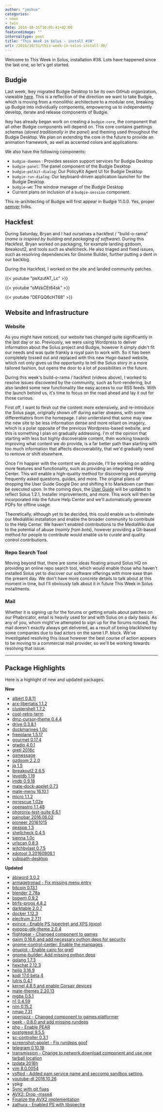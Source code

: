 ```yaml
---
author: "joshua"
categories:
- news
- twis
date: 2016-10-31T10:05:41+02:00
featuredimage: ""
internaltype: post
title: "This Week in Solus - install #38"
url: /2016/10/31/this-week-in-solus-install-38/
---
```


Welcome to This Week in Solus, installation #38. Lots have happened since the last one, so let's get started.

## Budgie

Last week, Ikey migrated Budgie Desktop to be its own GitHub organization, viewable [here](https://github.com/budgie-desktop). This is a reflection of the direction we want to take Budgie, which is moving from a monolithic 
architecture to a modular one, breaking up Budgie into individually components, empowering us to independently develop, iterate and release components of Budgie.

Ikey has already began work on creating a `budgie-core`, the component that all other Budgie components will depend on. This core contains gsettings schemas (*stored traditionally in the panel*) and theming used 
throughout the Budgie Desktop. We plan on extending the core in the future to provide an animation framework, as well as accented colors and applications.

We also have the following components:

- `budgie-daemon` : Provides session support services for Budgie Desktop
- `budgie-panel`: The panel component of the Budgie Desktop
- `budgie-polkit-dialog`: Our PolicyKit Agent UI for Budgie Desktop
- `budgie-run-dialog`: Our keyboard-driven application launcher for the Budgie Desktop.
- `budgie-wm`: The window manager of the Budgie Desktop
- Current plans on inclusion of a `budgie-session` component.

This re-architecting of Budgie will first appear in Budgie 11.0.0. Yes, proper [semver](http://semver.org/) folks.

## Hackfest

During Saturday, Bryan and I had ourselves a hackfest / "build-o-rama" (*name is inspired by building and packaging of software*). During this Hackfest, Bryan worked on packaging, for example landing gzdoom, lbreakout2, 
and tools such as shellcheck. He also triaged and fixed issues, such as resolving dependencies for Gnome Builder, further putting a dent in our backlog.

During the Hackfest, I worked on the site and landed community patches.

{{< youtube "peXzufAT_Lc" >}}

{{< youtube "oMzkCEt64sk" >}}

{{< youtube "DEFQQ6cHT68" >}}

## Website and Infrastructure

### Website

As you might have noticed, our website has changed quite significantly in the last day or so. Previously, we were using Wordpress to deliver information about the Solus project and Budgie, however it simply didn't fit 
our needs and was quite frankly a royal pain to work with. So it has been completely tossed out and replaced with this new Hugo-based website, which not only gives us the opportunity to tell the Solus story in a more 
tailored fashion, but opens the door to a lot of possibilities in the future.

During this week's build-o-rama / hackfest (videos above), I worked to resolve issues discovered by the community, such as font-rendering, but also landed some new functionality like easy access to our RSS feeds. With the 
launch behind us, it's time to focus on the road ahead and lay it out for those curious.

First off, I want to flesh out the content more extensively, and re-introduce the Solus page, originally shown off during earlier streams, with some differentiators from the homepage. I also understand that some may 
view the new site to be less information dense and more reliant on imagery, which is a polar opposite of the previous Wordpress-based website, and this is something I plan on gradually addressing. I'm of the opinion that 
starting with less but highly discoverable content, then working towards improving what content we do provide, is a far better path than starting with too much information that affects discoverability, that we'd gradually need to 
remove or shift elsewhere.

Once I'm happier with the content we do provide, I'll be working on adding more features and functionality, such as providing an integrated Help Center. This will enable a high-quality method for discovering and querying 
frequently asked questions, guides, and more. The original plans of dropping the User Guide Google Doc and shifting it to Markdown can then be executed upon. In the coming days, the 
[User Guide](https://github.com/solus-project/user-guide) will be updated to reflect Solus 1.2.1, Installer improvements, and more. This work will then be incorporated into the future Help Center and we'll automatically 
generate PDFs for offline usage.

Theoretically, although yet to be decided, this could enable us to eliminate our MediaWiki installation and enable the broader community to contribute to the Help Center. We haven't enabled contributions to the MediaWiki 
due to the potential of abuse (*mainly from bots*), however providing a Git-based method for people to contribute would enable us to curate and quality control contributions.

### Repo Search Tool

Moving beyond that, there are some ideas floating around Solus HQ on providing an online repo search tool, which would enable those who haven't installed Solus yet to discover our software offerings with more ease than 
the present day. We don't have more concrete details to talk about at this moment in time, but I'll obviously talk about it in future This Week in Solus installments.

### Mail

Whether it is signing up for the forums or getting emails about patches on our Phabricator, email is heavily used for and with Solus on a daily basis. As any of you, whom might've attempted to sign up for the forums noticed, 
the mail doesn't exactly always get delivered, as a result of being blacklisted by some companies due to bad actors on the same I.P. block.  We've investigated resolving this issue however the best course of action appears to be 
moving to a commercial mail provider, so we'll be working towards resolving that issue.

---

## Package Highlights

Here is a highlight of new and updated packages.

**New**

- [albert 0.8.11](https://git.solus-project.com/packages/albert/commit/?id=c2d42151a5931dfec91e7cdfbff754bfcaf1612b)
- [arx-libertatis 1.1.2](https://git.solus-project.com/packages/arx-libertatis/commit/?id=253f30c0583c2b0882dd7353e94e3832681b1b8c)
- [clustershell 1.7.2](https://git.solus-project.com/packages/clustershell/commit/?id=bb02e368b524ceddefec3502eebc55f20a8f43e2)
- [cool-retro-term](https://git.solus-project.com/packages/cool-retro-term/commit/?id=ca42aeb2430a13e0f4c20651dd32a2c5268dd4d7)
- [dmz-cursor-theme 0.4.4](https://git.solus-project.com/packages/dmz-cursor-theme/commit/?id=68d3bab5578fc7bda6289eb3c38b2c133f68f812)
- [drive 0.3.8.1](https://git.solus-project.com/packages/drive/commit/?id=09984a15e919cf9390a76ff8777df849f0268f70)
- [duckmarines 1.0c](https://git.solus-project.com/packages/duckmarines/commit/?id=bd227b346b48ae5ecba6f612b855488a46ca7f99)
- [freeplane 1.5.17](https://git.solus-project.com/packages/freeplane/commit/?id=99cc92336fb466751eadbd922e4b01ed081f7bd7)
- [gourmet 0.17.4](https://git.solus-project.com/packages/gourmet/commit/?id=60ecea2c5bedea83124d9287e01ecd4ab4b2378c)
- [gradio 4.0.1](https://git.solus-project.com/packages/gradio/commit/?id=b040b7ddf021d0c692a26672c365681dcbf8f502)
- [gretl 2016c](https://git.solus-project.com/packages/gretl/commit/?id=b8e0768ba7fde34859526fab4a9756a3d3ca5a36)
- [gxmessage](https://git.solus-project.com/packages/gxmessage/commit/?id=96ae569878ccdd412146f3f5fc16b77217bfb06a)
- [gzdoom 2.2.0](https://git.solus-project.com/packages/gzdoom/commit/?id=f26f3f93ae2b8405c4ef1c78db73c2f1a04e9c3d)
- [jq 1.5](https://git.solus-project.com/packages/jq/commit/?id=1d293539609afb13257914f57bf2083252f2852f)
- [lbreakout2 2.6.5](https://git.solus-project.com/packages/lbreakout2/commit/?id=2b68aa91ee0d681c5c333b3d6291eb0d502fc417)
- [leveldb 1.19](https://git.solus-project.com/packages/leveldb/commit/?id=6c9753aa167e49c739af7cbb2bd5945545bc1104)
- [lmdb 0.9.18](https://git.solus-project.com/packages/lmdb/commit/?id=7e117343a817a63485ece41f3f1f4c6ddad160f5)
- [mate-dock-applet 0.73](https://git.solus-project.com/packages/mate-dock-applet/commit/?id=97d9df504a3224b08113f5de5f9dc576445477d6)
- [mate-menu 16.10.1](https://git.solus-project.com/packages/mate-menu/commit/?id=ba6677b0f96555a4be31b8a4f2c017a0e4bb00ec)
- [micro 1.1.2](https://git.solus-project.com/packages/micro/commit/?id=5b6d37f85384521ddac017a9d8faa87524ad8286)
- [mrrescue 1.02e](https://git.solus-project.com/packages/mrrescue/commit/?id=79932a412172d5e58c3e12fafabc3c000bcb7f9b)
- [openastro 1.1.48](https://git.solus-project.com/packages/openastro/commit/?id=300e59f55e12d6f99d8d4a8a08d62c84017e6cc7)
- [phoronix-test-suite 6.6.1](https://git.solus-project.com/packages/phoronix-test-suite/commit/?id=0a1a13a065b960f75097a7b04b344fd1728cfd3b)
- [painobar 2016.06.02](https://git.solus-project.com/packages/pianobar/commit/?id=43794b898ee12d62c47c5a035e29aa9c61927658)
- [pioneer 20161015](https://git.solus-project.com/packages/pioneer/commit/?id=86eae03a5d57d63f7845d3c97a88a6064fdc7d63)
- [ppsspp 1.3](https://git.solus-project.com/packages/ppsspp/commit/?id=2edb767fe00e2b5f33ac5146e742beb0c2d9ff5b)
- [shellcheck 0.4.5](https://git.solus-project.com/packages/shellcheck/commit/?id=533ef8eb2f1dc7f017054c5fe846a288ed52cdf1)
- [sienna 1.0c](https://git.solus-project.com/packages/sienna/commit/?id=9c9d707f9f554e41aef70fb1626987c853a7afd5)
- [urlscan 0.8.3](https://git.solus-project.com/packages/urlscan/commit/?id=1e0e8ca9e34cc6e3bc5628edef047c69869c19ed)
- [witchbvlast 0.7.5](https://git.solus-project.com/packages/witchblast/commit/?id=70591f45927bea8b52309626dee410a112324758)
- [xdotool 3.20160808.1](https://git.solus-project.com/packages/xdotool/commit/?id=847e06b654104aaeb8284254abf65eedba0a1028)
- [yubioath-desktop](https://git.solus-project.com/packages/yubioath-desktop/commit/?id=04847e477117b776b3c33e389ae4da8177cfb8b6)

**Updated**

- [abiword 3.0.2](https://git.solus-project.com/packages/abiword/commit/?id=dc668823e05fcd78117f16c536be1c3bc9a3a442)
- [armagetronad - Fix missing menu entry](https://git.solus-project.com/packages/armagetronad/commit/?id=140babf737b448a3cdafd0d99afe46d9590cf722)
- [bitcoin 0.13.1](https://git.solus-project.com/packages/bitcoin/commit/?id=6d40009a9c73e07ba9e8dcfa5e09a1e5b3f361b1)
- [blender 2.78a](https://git.solus-project.com/packages/blender/commit/?id=254dfeaff3182a255133239b67b326cbb8f46196)
- [bspwm 0.9.2](https://git.solus-project.com/packages/bspwm/commit/?id=11f91600a84036a785f078cb094892f802c33d01)
- [btrfs-progs 4.8.2](https://git.solus-project.com/packages/btrfs-progs/commit/?id=5111ba59addbad371396289c1d678baeb2b9ca72)
- [darktable 2.0.7](https://git.solus-project.com/packages/darktable/commit/?id=3ef905fc0cab2c39558ea132b63f1a0395264133)
- [docker 1.12.3](https://git.solus-project.com/packages/docker/commit/?id=978d9e61c2290571e51f55866d18e580dea4d330)
- [electrum 2.7.11](https://git.solus-project.com/packages/electrum/commit/?id=f4877e9fc8a6e14d0331737b44c0de6a676443b9)
- [evince - Enable PS (spectre) and XPS (gxps)](https://git.solus-project.com/packages/evince/commit/?id=fdfd88f3392f8873f3e58c7680a01c190d703ed0)
- [evopop-gtk-theme 2.0.4](https://git.solus-project.com/packages/evopop-gtk-theme/commit/?id=fae37dd5e96987d39749e5701741bccad35fd5ff)
- [flightgear - Changed component to games](https://git.solus-project.com/packages/flightgear/commit/?id=afb0e13b596e3b79737320c0b9c3a95f91d753df)
- [gajim 0.16.6 and add necessary python deps for security](https://git.solus-project.com/packages/gajim/commit/?id=ee1626eb17df861a2febb2eb855ae9cb90d8319a)
- [gnome-control-center: Enable the manpages](https://git.solus-project.com/packages/gnome-control-center/commit/?id=a860e4dee739791f91c9f1fa4462e5c13ce449a8)
- [gnuplot - Enable cairo for gretl](https://git.solus-project.com/packages/gnuplot/commit/?id=e571874851020a3e58d6dd3300d4bea6c83dd10a)
- [gnome-builder: Add missing python deps](https://git.solus-project.com/packages/gnome-builder/commit/?id=79118e4e5d3345e7f2e0b55283bcf6828ef94205)
- [golang 1.7.3](https://git.solus-project.com/packages/golang/commit/?id=2811a461725eed2abb6c899ccffc9104399b9d30)
- [hexchat 2.12.3](https://git.solus-project.com/packages/hexchat/commit/?id=69ebfd012084018210eda92ded850c0e95fa56a0)
- [hplip 3.16.9](https://git.solus-project.com/packages/hplip/commit/?id=2a7c71fe3b3777f3bfa676a85f2cb6030f530565)
- [kodi 17.0 beta 4](https://git.solus-project.com/packages/kodi/commit/?id=bb15640a2fc0a15becb83db2887ed3cf2aad5103)
- [lutris 0.4.1](https://git.solus-project.com/packages/lutris/commit/?id=f958ac37e517d28fa87808a8b33f789dffd6a0c5)
- [kernel 4.8.5 and enable Corsair devices](https://git.solus-project.com/packages/kernel/commit/?id=581dab1ed7f4310a02af48c3984eff8fa55b7d44)
- [mate-themes 2.20.13](https://git.solus-project.com/packages/mate-themes/commit/?id=df113b9de273b669fdc11d5ddce4d401b9a709a4)
- [mgba 0.5.1](https://git.solus-project.com/packages/mgba/commit/?id=913c4fd892197090ee5ece422f7d9dbd44419053)
- [n1 0.4.59](https://git.solus-project.com/packages/n1/commit/?id=8eee75e71aa06b7c83fa2167815de752c4dbc82e)
- [nim 0.15.2](https://git.solus-project.com/packages/nim/commit/?id=b933346f01a78b664f3569b9d053034a196e46a2)
- [nmap 7.31](https://git.solus-project.com/packages/nmap/commit/?id=068267f3198fe2966196a3b128bfe5dc66b903b7)
- [openjazz - Changed component to games.platformer](https://git.solus-project.com/packages/openjazz/commit/?id=a8fcbd48064106401cdc48cc3002d632f4b2120f)
- [peek - 0.8.0 and add missing rundeps](https://git.solus-project.com/packages/peek/commit/?id=09e7bffe671ae118661b97288f2f81109d0a60bb)
- [php - Enable PEAR](https://git.solus-project.com/packages/php/commit/?id=01936b38af7fa42cd2dc48e0628a98fe1852179c)
- [postgresql 9.5.5](https://git.solus-project.com/packages/postgresql/commit/?id=5bf5a53d8762569c0790a9037ee1b910839cfbbb)
- [sc-controller 0.3.1](https://git.solus-project.com/packages/sc-controller/commit/?id=dd6ecf31103327a7e104dc9fbfb503e1cf89ffed)
- [screenshot-applet - Fix rundeps goof](https://git.solus-project.com/packages/screenshot-applet/commit/?id=59acfcc6c2c6b059b9cab97d739774403d3ffbb0)
- [telegram 0.10.19](https://git.solus-project.com/packages/telegram/commit/?id=e4ddb2297915d1d9d60e949989e3fc80cf43a6f1)
- [transmission - Change to network.download component and use new tarball location](https://git.solus-project.com/packages/transmission/commit/?id=32cbc3b9b1fb003dd7ce33cce72a1d5f183fccb7)
- [tzdata 2016h](https://git.solus-project.com/packages/tzdata/commit/?id=b7d63d85e17573b10c510bbd180a05e73616052c)
- [vim 8.0.0054](https://git.solus-project.com/packages/vim/commit/?id=1129414047045eaf7c64c9adf712a3b2575610b1)
- [vsftpd - Added pam service name and seccomp sandbox setting.](https://git.solus-project.com/packages/vsftpd/commit/?id=bdd2e64696a9ba256e7e25ddefcdfe61911daa9a)
- [youtube-dl 2016.10.26](https://git.solus-project.com/packages/youtube-dl/commit/?id=824d8ea090e8f687e1fe17b7396f53225986da2c)
- ypkg:
 - [Sync with git fixes](https://git.solus-project.com/packages/ypkg/commit/?id=d49881da29a217803925307285dd127541c02cbe)
 - [AVX2: Drop -msse4](https://git.solus-project.com/packages/ypkg/commit/?id=cad2711cdb31208e41ff39ccb81bdfcce393efd3)
 - [Finalize the AVX2 implementation](https://git.solus-project.com/packages/ypkg/commit/?id=131d83424088b8876448ccbe1ee03e1834b9a05f)
- [zathura - Enabled PS with libspectre](https://git.solus-project.com/packages/zathura/commit/?id=564f5ec33e256350192e408386af1b2f7dbdd1f6)